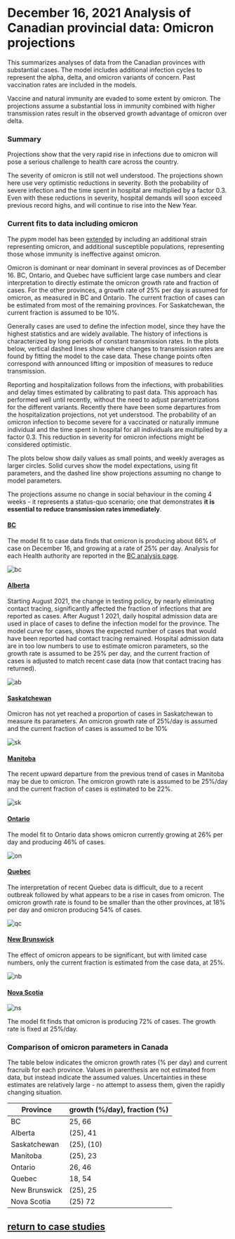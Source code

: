 # December 16, 2021 Analysis of Canadian provincial data: Omicron projections

This summarizes analyses of data from the Canadian provinces with substantial cases.
The model includes additional infection cycles to represent the alpha, delta, and omicron variants of concern.
Past vaccination rates are included in the models.

Vaccine and natural immunity are evaded to some extent by omicron. The projections assume a substantial
loss in immunity combined with higher transmission rates result in the observed growth advantage of omicron
over delta.

### Summary

Projections show that the very rapid rise in infections due to omicron will pose a serious challenge to
health care across the country.

The severity of omicron is still not well understood. The projections shown here use very optimistic reductions in
severity. Both the probability of severe infection and the time spent in hospital are multiplied by a factor 0.3.
Even with these reductions in severity, hospital demands will soon exceed previous record highs, and will continue
to rise into the New Year.

### Current fits to data including omicron

The pypm model has been [extended](reports/pypm_changes_3_1.pdf) 
by including an additional strain representing omicron, and additional
susceptible populations, representing those whose immunity is ineffective against omicron. 

Omicron is dominant or near dominant in several provinces as of December 16. BC, Ontario, and Quebec have sufficient
large case numbers and clear interpretation to directly estimate the omicron growth rate and fraction of cases.
For the other provinces, a growth rate of 25% per day is assumed for omicron, as measured in BC and Ontario.
The current fraction of cases can be estimated from most of the remaining provinces. For Saskatchewan, the current
fraction is assumed to be 10%.

Generally cases are used to define the infection model, since they have the highest statistics and are
widely available.
The history of infections is characterized by long periods of constant transmission rates.
In the plots below, vertical dashed lines show where changes to transmission rates are found by fitting the
model to the case data.
These change points often correspond with announced lifting or imposition of measures to reduce transmission.

Reporting and hospitalization follows from the infections, with probabilities and delay times estimated
by calibrating to past data.
This approach has performed well until recently, without the need to adjust parametrizations for the different variants.
Recently there have been some departures from the hospitalization projections, not yet understood.
The probability of an omicron infection to become severe 
for a vaccinated or naturally immune individual and the time spent in hospital 
for all individuals are multiplied by a factor 0.3.
This reduction in severity for omicron infections might be considered optimistic.

The plots below show daily values as small points, and weekly averages as larger circles.
Solid curves show the model expectations, using fit parameters, and the dashed line show projections
assuming no change to model parameters.

The projections assume no change in social behaviour in the coming 4 weeks - it represents a status-quo scenario; 
one that demonstrates **it is essential to reduce transmission rates immediately**.

#### [BC](img/bc_4_1_1216_linear_omicron.pdf)

The model fit to case data finds that omicron is producing about 66% of case on December 16, 
and growing at a rate of 25% per day.
Analysis for each Health authority are reported in the [BC analysis page](../index.md).

![bc](img/bc_4_1_1216_linear_omicron.png)

#### [Alberta](img/ab_4_1_1216_linear_omicron.pdf)

Starting August 2021, the change in testing policy, by nearly eliminating contact tracing,
significantly affected the fraction of infections that are
reported as cases.
After August 1 2021, daily hospital admission data are used in place of cases to define the
infection model for the province.
The model curve for cases, shows the expected number of cases that would have been reported
had contact tracing remained.
Hospital admission data are in too low numbers to use to estimate omicron parameters, so the
growth rate is assumed to be 25% per day, and the current fraction of cases is adjusted
to match recent case data (now that contact tracing has returned).

![ab](img/ab_4_1_1216_linear_omicron.png)

#### [Saskatchewan](img/sk_4_1_1216_linear_omicron.pdf)

Omicron has not yet reached a proportion of cases in Saskatchewan to measure its parameters.
An omicron growth rate of 25%/day is assumed and the current fraction of cases is assumed to be 10%

![sk](img/sk_4_1_1216_linear_omicron.png)

#### [Manitoba](img/mb_4_1_1216_linear_omicron.pdf)

The recent upward departure from the previous trend of cases in Manitoba may be due to omicron.
The omicron growth rate is assumed to be 25%/day and the current fraction of cases is estimated to be 22%.

![sk](img/mb_4_1_1216_linear_omicron.png)

#### [Ontario](img/on_4_1_1216_linear_omicron.pdf)

The model fit to Ontario data shows omicron currently
growing at 26% per day and producing 46% of cases.

![on](img/on_4_1_1216_linear_omicron.png)

#### [Quebec](img/qc_4_1_1216_linear_omicron.pdf)

The interpretation of recent Quebec data is difficult, due to a recent outbreak followed by
what appears to be a rise in cases from omicron.
The omicron growth rate is found to be smaller than the other provinces, at 18% per day and omicron
producing 54% of cases.

![qc](img/qc_4_1_1216_linear_omicron.png)

#### [New Brunswick](img/nb_4_1_1216_linear_omicron.pdf)

The effect of omicron appears to be significant, but with limited case numbers, only the current
fraction is estimated from the case data, at 25%.

![nb](img/nb_4_1_1216_linear_omicron.png)

#### [Nova Scotia](img/ns_4_1_1216_linear_omicron.pdf)

![ns](img/ns_4_1_1216_linear_omicron.png)

The model fit finds that omicron is producing 72% of cases. The growth rate is fixed at 25%/day.

### Comparison of omicron parameters in Canada

The table below indicates the omicron growth rates (% per day) and current fracruib for each province.
Values in parenthesis are not estimated from data, but instead indicate the assumed values.
Uncertainties in these estimates are relatively large - no attempt to assess them, given the rapidly changing
situation.

Province | growth (%/day), fraction (%)
---|---
BC | 25, 66
Alberta | (25), 41
Saskatchewan | (25), (10)
Manitoba | (25), 23
Ontario | 26, 46
Quebec | 18, 54
New Brunswick | (25), 25
Nova Scotia | (25) 72


## [return to case studies](../index.md)

